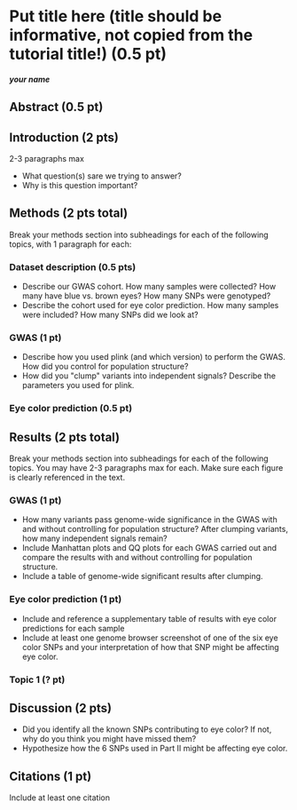 # Put title here (title should be informative, not copied from the tutorial title!) (0.5 pt)
##### your name

## Abstract (0.5 pt)

## Introduction (2 pts)

2-3 paragraphs max
* What question(s) sare we trying to answer?
* Why is this question important?

## Methods (2 pts total)

Break your methods section into subheadings for each of the following topics, with 1 paragraph for each:

### Dataset description (0.5 pts)
* Describe our GWAS cohort. How many samples were collected? How many have blue vs. brown eyes? How many SNPs were genotyped?
* Describe the cohort used for eye color prediction. How many samples were included? How many SNPs did we look at?

### GWAS (1 pt)
* Describe how you used plink (and which version) to perform the GWAS. How did you control for population structure?
* How did you "clump" variants into independent signals? Describe the parameters you used for plink.

### Eye color prediction (0.5 pt)

## Results (2 pts total)

Break your methods section into subheadings for each of the following topics.
You may have 2-3 paragraphs max for each. Make sure each figure is clearly referenced in the text.

### GWAS (1 pt)
* How many variants pass genome-wide significance in the GWAS with and without controlling for population structure? After clumping variants, how many independent signals remain?
* Include Manhattan plots and QQ plots for each GWAS carried out and compare the results with and without controlling for population structure.
* Include a table of genome-wide significant results after clumping.

### Eye color prediction (1 pt)
* Include and reference a supplementary table of results with eye color predictions for each sample
* Include at least one genome browser screenshot of one of the six eye color SNPs and your interpretation of how that SNP might be affecting eye color.

### Topic 1 (? pt)

## Discussion (2 pts)
* Did you identify all the known SNPs contributing to eye color? If not, why do you think you might have missed them?
* Hypothesize how the 6 SNPs used in Part II might be affecting eye color. 

## Citations (1 pt)
Include at least one citation

